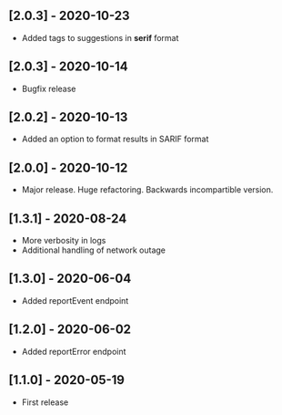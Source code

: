 ## [2.0.3] - 2020-10-23
- Added tags to suggestions in __serif__ format

## [2.0.3] - 2020-10-14
- Bugfix release

## [2.0.2] - 2020-10-13
- Added an option to format results in SARIF format

## [2.0.0] - 2020-10-12
- Major release. Huge refactoring. Backwards incompartible version.

## [1.3.1] - 2020-08-24
- More verbosity in logs
- Additional handling of network outage

## [1.3.0] - 2020-06-04
- Added reportEvent endpoint

## [1.2.0] - 2020-06-02
- Added reportError endpoint

## [1.1.0] - 2020-05-19
- First release
